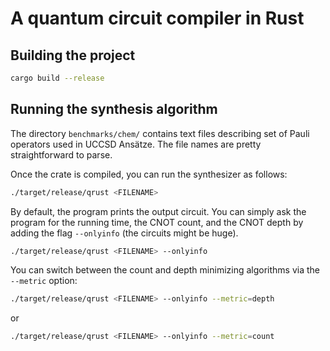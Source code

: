 # A quantum circuit compiler in Rust

## Building the project

```bash
cargo build --release
```

## Running the synthesis algorithm

The directory `benchmarks/chem/` contains text files describing set of Pauli operators used in UCCSD Ansätze.
The file names are pretty straightforward to parse.

Once the crate is compiled, you can run the synthesizer as follows:

```bash
./target/release/qrust <FILENAME> 
```

By default, the program prints the output circuit. You can simply ask the program for the running time, the CNOT count, and the CNOT depth
by adding the flag `--onlyinfo` (the circuits might be huge).

```bash
./target/release/qrust <FILENAME> --onlyinfo
```

You can switch between the count and depth minimizing algorithms via the `--metric` option:

```bash
./target/release/qrust <FILENAME> --onlyinfo --metric=depth
```

or

```bash
./target/release/qrust <FILENAME> --onlyinfo --metric=count
```

